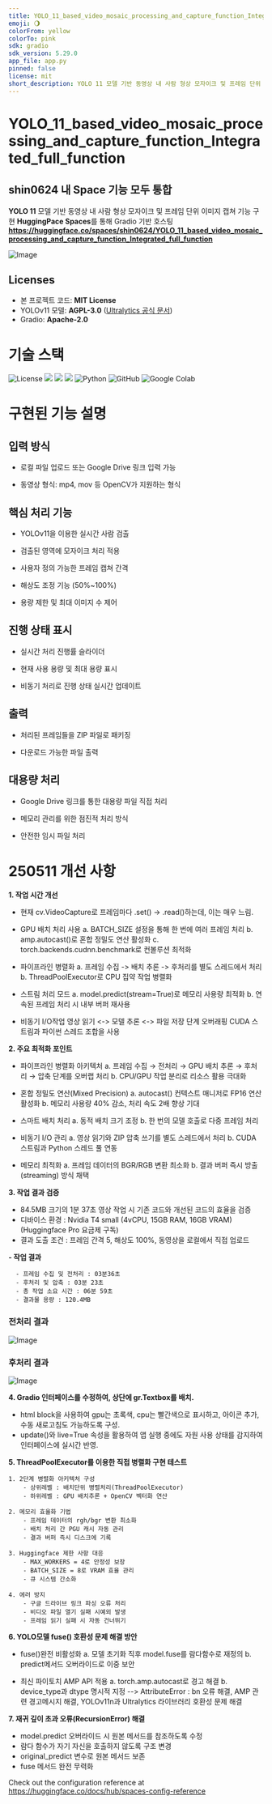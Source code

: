 ```yaml
---
title: YOLO_11_based_video_mosaic_processing_and_capture_function_Integrated_full_function
emoji: 🌖
colorFrom: yellow
colorTo: pink
sdk: gradio
sdk_version: 5.29.0
app_file: app.py
pinned: false
license: mit
short_description: YOLO 11 모델 기반 동영상 내 사람 형상 모자이크 및 프레임 단위 이미지 캡쳐 기능 구현
---
```

# YOLO_11_based_video_mosaic_processing_and_capture_function_Integrated_full_function
## shin0624 내 Space 기능 모두 통합
**YOLO 11** 모델 기반 동영상 내 사람 형상 모자이크 및 프레임 단위 이미지 캡쳐 기능 구현
**HuggingPace Spaces**를 통해 Gradio 기반 호스팅
**https://huggingface.co/spaces/shin0624/YOLO_11_based_video_mosaic_processing_and_capture_function_Integrated_full_function**

![Image](https://github.com/user-attachments/assets/e8c2669d-9698-4d26-8c5f-8fd9e72cc765)

## Licenses
- 본 프로젝트 코드: **MIT License**
- YOLOv11 모델: **AGPL-3.0** ([Ultralytics 공식 문서](https://ultralytics.com/license))
- Gradio: **Apache-2.0**

# 기술 스택
![License](https://img.shields.io/badge/License-MIT%2FAGPL--3.0-blue)
<img src="https://img.shields.io/badge/huggingface-FFD21E?style=for-the-badge&logo=huggingface&logoColor=white">
<img src="https://img.shields.io/badge/yolo11-111F68?style=for-the-badge&logo=yolo&logoColor=white">
<img src="https://img.shields.io/badge/Gradio-F97316?style=for-the-badge&logo=Gradio&logoColor=white">
![Python](https://img.shields.io/badge/python-3670A0?style=for-the-badge&logo=python&logoColor=ffdd54)
![GitHub](https://img.shields.io/badge/github-%23121011.svg?style=for-the-badge&logo=github&logoColor=white)
![Google Colab](https://img.shields.io/badge/Google%20Colab-%23F9A825.svg?style=for-the-badge&logo=googlecolab&logoColor=white)

# 구현된 기능 설명

## 입력 방식

- 로컬 파일 업로드 또는 Google Drive 링크 입력 가능

- 동영상 형식: mp4, mov 등 OpenCV가 지원하는 형식

## 핵심 처리 기능

- YOLOv11을 이용한 실시간 사람 검출

- 검출된 영역에 모자이크 처리 적용

- 사용자 정의 가능한 프레임 캡쳐 간격

- 해상도 조정 기능 (50%~100%)

- 용량 제한 및 최대 이미지 수 제어

## 진행 상태 표시

- 실시간 처리 진행률 슬라이더

- 현재 사용 용량 및 최대 용량 표시

- 비동기 처리로 진행 상태 실시간 업데이트

## 출력

- 처리된 프레임들을 ZIP 파일로 패키징

- 다운로드 가능한 파일 출력

## 대용량 처리

- Google Drive 링크를 통한 대용량 파일 직접 처리

- 메모리 관리를 위한 점진적 처리 방식

- 안전한 임시 파일 처리

# 250511 개선 사항
**1. 작업 시간 개선**
- 현재 cv.VideoCapture로 프레임마다 .set() -> .read()하는데, 이는 매우 느림.
- GPU 배치 처리 사용
a. BATCH_SIZE 설정을 통해 한 번에 여러 프레임 처리
b. amp.autocast()로 혼합 정밀도 연산 활성화
c. torch.backends.cudnn.benchmark로 컨볼루션 최적화
  
- 파이프라인 병렬화
a. 프레임 수집 -> 배치 추론 -> 후처리를 별도 스레드에서 처리
b. ThreadPoolExecutor로 CPU 집약 작업 병렬화
  
- 스트림 처리 모드
a. model.predict(stream=True)로 메모리 사용량 최적화
b. 연속된 프레임 처리 시 내부 버퍼 재사용
  
- 비동기 I/O작업
  영상 읽기 <-> 모델 추론 <-> 파일 저장 단계 오버래핑
  CUDA 스트림과 파이썬 스레드 조합을 사용

**2. 주요 최적화 포인트**
- 파이프라인 병렬화 아키텍처
a. 프레임 수집 → 전처리 → GPU 배치 추론 → 후처리 → 압축 단계를 오버랩 처리
b. CPU/GPU 작업 분리로 리소스 활용 극대화

- 혼합 정밀도 연산(Mixed Precision)
a. autocast() 컨텍스트 매니저로 FP16 연산 활성화
b. 메모리 사용량 40% 감소, 처리 속도 2배 향상 기대

- 스마트 배치 처리
a. 동적 배치 크기 조정
b. 한 번의 모델 호출로 다중 프레임 처리

- 비동기 I/O 관리
a. 영상 읽기와 ZIP 압축 쓰기를 별도 스레드에서 처리
b. CUDA 스트림과 Python 스레드 풀 연동

- 메모리 최적화
a. 프레임 데이터의 BGR/RGB 변환 최소화
b. 결과 버퍼 즉시 방출(streaming) 방식 채택

**3. 작업 결과 검증**
- 84.5MB 크기의 1분 37초 영상 작업 시 기존 코드와 개선된 코드의 효율을 검증
- 디바이스 환경 : Nvidia T4 small (4vCPU, 15GB RAM, 16GB VRAM) (Huggingface Pro 요금제 구독)
- 결과 도출 조건 : 프레임 간격 5, 해상도 100%, 동영상을 로컬에서 직접 업로드
  
**- 작업 결과**
  ```
	- 프레임 수집 및 전처리 : 03분36초
	- 후처리 및 압축 : 03분 23초
	- 총 작업 소요 시간 : 06분 59초
	- 결과물 용량 : 120.4MB
  ```
### 전처리 결과
![Image](https://github.com/user-attachments/assets/0f747455-6cd3-4b53-bbc2-04aca87195c3)

### 후처리 결과
![Image](https://github.com/user-attachments/assets/28ea7d9c-b482-499b-a6d3-c2c778777e34)

**4. Gradio 인터페이스를 수정하여, 상단에 gr.Textbox를 배치.**
- html block을 사용하여 gpu는 초록색, cpu는 빨간색으로 표시하고, 아이콘 추가, 수동 새로고침도 가능하도록 구성.
- update()와 live=True 속성을 활용하여 앱 실행 중에도 자원 사용 상태를 감지하여 인터페이스에 실시간 반영.

**5. ThreadPoolExecutor를 이용한 직접 병렬화 구현 테스트**

	1. 2단계 병렬화 아키텍처 구성
		- 상위레벨 : 배치단위 병렬처리(ThreadPoolExecutor)
		- 하위레벨 : GPU 배치추론 + OpenCV 벡터화 연산

	2. 메모리 효율화 기법
		- 프레임 데이터의 rgh/bgr 변환 최소화
		- 배치 처리 간 PGU 캐시 자동 관리
		- 결과 버퍼 즉시 디스크에 기록

	3. Huggingface 제한 사항 대응
		- MAX_WORKERS = 4로 안정성 보장
		- BATCH_SIZE = 8로 VRAM 효율 관리
		- 큐 시스템 간소화

	4. 에러 방지
		- 구글 드라이브 링크 파싱 오류 처리
		- 비디오 파일 열기 실패 시예외 발생
		- 프레임 읽기 실패 시 자동 건너뛰기

**6. YOLO모델 fuse() 호환성 문제 해결 방안**
- fuse()완전 비활성화
a. 모델 초기화 직후 model.fuse를 람다함수로 재정의
b. predict메서드 오버라이드로 이중 보안
  
- 최신 파이토치 AMP API 적용
a. torch.amp.autocast로 경고 해결
b. device_type과 dtype 명시적 지정
  --> AttributeError : bn 오류 해결, AMP 관련 경고메시지 해결, YOLOv11n과 Ultralytics 라이브러리 호환성 문제 해결

**7. 재귀 깊이 초과 오류(RecursionError) 해결**
- model.predict 오버라이드 시 원본 메서드를 참조하도록 수정
- 람다 함수가 자기 자신을 호출하지 않도록 구조 변경
- original_predict 변수로 원본 메서드 보존
- fuse 메서드 완전 무력화

Check out the configuration reference at https://huggingface.co/docs/hub/spaces-config-reference
